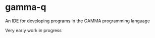 # gamma-q

An IDE for developing programs in the GAMMA programming language

Very early work in progress
